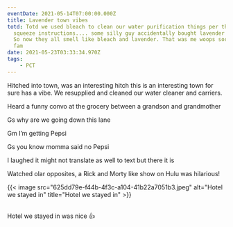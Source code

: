```yaml
---
eventDate: 2021-05-14T07:00:00.000Z
title: Lavender town vibes
totd: Totd we used bleach to clean our water purification things per the sawyer
  squeeze instructions.... some silly guy accidentally bought lavender bleach.
  So now they all smell like bleach and lavender. That was me woops sorry trail
  fam
date: 2021-05-23T03:33:34.970Z
tags: 
    - PCT
---
```

Hitched into town, was an interesting hitch this is an interesting town for sure has a vibe. We resupplied and cleaned our water cleaner and carriers.

Heard a funny convo at the grocery between a grandson and grandmother 



Gs why are we going down this lane

Gm I’m getting Pepsi 

Gs you know momma said no Pepsi 



I laughed it might not translate as well to text but there it is



Watched olar opposites, a Rick and Morty like  show on Hulu was hilarious!



{{< image src="625dd79e-f44b-4f3c-a104-41b22a7051b3.jpeg" alt="Hotel we stayed in" title="Hotel we stayed in" >}}

\
Hotel we stayed in was nice 👍